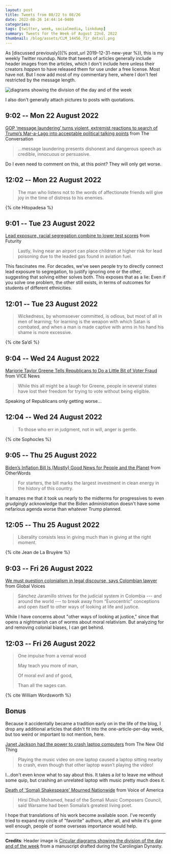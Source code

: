 ```yaml
---
layout: post
title: Tweets from 08/22 to 08/26
date: 2022-08-26 14:44:14-0400
categories:
tags: [twitter, week, socialmedia, linkdump]
summary: Tweets for the Week of August 22nd, 2022
thumbnail: /blog/assets/CLM_14456_71r_detail.png
---
```


As [discussed previously]({% post_url 2019-12-31-new-year %}), this is my weekly Twitter roundup.  Note that tweets of articles generally include header images from the articles, which I don't include here unless their creators *happen* to have released them for use under a free license.  Most have not.  But I now add most of my commentary here, where I don't feel restricted by the message length.

![diagrams showing the division of the day and of the week](/blog/assets/CLM_14456_71r_detail.png "diagrams showing the division of the day and of the week")

I also don't generally attach pictures to posts with quotations.

## 9:02 -- Mon 22 August 2022

[<i class="fab fa-twitter-square"></i>](https://jcolag.github.io/twitter/1561700212724248576) [GOP ‘message laundering’ turns violent, extremist reactions to search of Trump’s Mar-a-Lago into acceptable political talking points](https://theconversation.com/gop-message-laundering-turns-violent-extremist-reactions-to-search-of-trumps-mar-a-lago-into-acceptable-political-talking-points-188631) from The Conversation

 > ...message laundering presents dishonest and dangerous speech as credible, innocuous or persuasive.

Do I even need to comment on this, at this point?  They will only get worse.

## 12:02 -- Mon 22 August 2022

[<i class="fab fa-twitter-square"></i>](https://jcolag.github.io/twitter/1561745511257866240)

 > The man who listens not to the words of affectionate friends will give joy in the time of distress to his enemies.

{% cite Hitopadesa %}

## 9:01 -- Tue 23 August 2022

[<i class="fab fa-twitter-square"></i>](https://jcolag.github.io/twitter/1562062349128941569) [Lead exposure, racial segregation combine to lower test scores](https://www.futurity.org/lead-exposure-segregation-test-scores-2783342-2/) from Futurity

 > Lastly, living near an airport can place children at higher risk for lead poisoning due to the leaded gas found in aviation fuel.

This fascinates me.  For decades, we've seen people try to directly connect lead exposure to segregation, to justify ignoring one or the other, suggesting that solving either solves both.  This exposes that as a lie:  Even if you solve one problem, the other still exists, in terms of outcomes for students of different ethnicities.

## 12:01 -- Tue 23 August 2022

[<i class="fab fa-twitter-square"></i>](https://jcolag.github.io/twitter/1562107647482101760)

 > Wickedness, by whomsoever committed, is odious, but most of all in men of learning; for learning is the weapon with which Satan is combated, and when a man is made captive with arms in his hand his shame is more excessive.

{% cite Sa’dī %}

## 9:04 -- Wed 24 August 2022

[<i class="fab fa-twitter-square"></i>](https://jcolag.github.io/twitter/1562425491872796672) [Marjorie Taylor Greene Tells Republicans to Do a Little Bit of Voter Fraud](https://www.vice.com/en/article/88qxbv/marjorie-taylor-greene-vote-3-times) from VICE News

 > While this all might be a laugh for Greene, people in several states have lost their freedom for trying to vote without being eligible.

Speaking of Republicans only getting worse...

## 12:04 -- Wed 24 August 2022

[<i class="fab fa-twitter-square"></i>](https://jcolag.github.io/twitter/1562470790121005056)

 > To those who err in judgment, not in will, anger is gentle.

{% cite Sophocles %}

## 9:05 -- Thu 25 August 2022

[<i class="fab fa-twitter-square"></i>](https://jcolag.github.io/twitter/1562788131417444352) [Biden’s Inflation Bill Is (Mostly) Good News for People and the Planet](https://otherwords.org/bidens-inflation-bill-is-mostly-good-news-for-people-and-the-planet/) from OtherWords

 > For starters, the bill marks the largest investment in clean energy in the history of this country.

It amazes me that it took us nearly to the midterms for progressives to even *grudgingly* acknowledge that the Biden administration doesn't have some nefarious agenda worse than whatever Trump planned.

## 12:05 -- Thu 25 August 2022

[<i class="fab fa-twitter-square"></i>](https://jcolag.github.io/twitter/1562833429615595520)

 > Liberality consists less in giving much than in giving at the right moment.

{% cite Jean de La Bruyère %}

## 9:03 -- Fri 26 August 2022

[<i class="fab fa-twitter-square"></i>](https://jcolag.github.io/twitter/1563150015635267584) [We must question colonialism in legal discourse, says Colombian lawyer](https://globalvoices.org/2022/08/19/we-must-question-colonialism-in-legal-discourse-says-colombian-lawyer/) from Global Voices

 > Sánchez Jaramillo strives for the judicial system in Colombia --- and around the world --- to break away from “Eurocentric” conceptions and open itself to other ways of looking at life and justice.

While I have concerns about "other ways of looking at justice," since that opens a nightmarish can of worms about moral relativism.  But analyzing for and removing colonial biases, I can get behind.

## 12:03 -- Fri 26 August 2022

[<i class="fab fa-twitter-square"></i>](https://jcolag.github.io/twitter/1563195314420322304)

 > One impulse from a vernal wood
 >
 > May teach you more of man,
 >
 > Of moral evil and of good,
 >
 > Than all the sages can.

{% cite William Wordsworth %}

## Bonus

Because it accidentally became a tradition early on in the life of the blog, I drop any additional articles that didn't fit into the one-article-per-day week, but too weird or important to not mention, here.

<i class="fas fa-square"></i> [Janet Jackson had the power to crash laptop computers](https://devblogs.microsoft.com/oldnewthing/20220816-00/?p=106994) from The New Old Thing

 > Playing the music video on one laptop caused a laptop sitting nearby to crash, even though that other laptop wasn’t playing the video!

I...don't even know what to say about this.  It takes a *lot* to leave me without some quip, but crashing an unrelated laptop with music pretty much does it.

<i class="fas fa-square"></i> [Death of 'Somali Shakespeare' Mourned Nationwide](https://www.voanews.com/a/death-of-somali-shakespeare-mourned-nationwide-/6707535.html) from Voice of America

 > Hirsi Dhuh Mohamed, head of the Somali Music Composers Council, said Warsame had been Somalia’s greatest living poet.

I hope that translations of his work become available soon.  I've recently tried to expand my circle of "favorite" authors, after all, and while it's gone well enough, people of some overseas importance would help.

* * *

**Credits**:  Header image is [Circular diagrams showing the division of the day and of the week](https://commons.wikimedia.org/wiki/File:CLM_14456_71r_detail.jpg) from a manuscript drafted during the Carolingian Dynasty.
